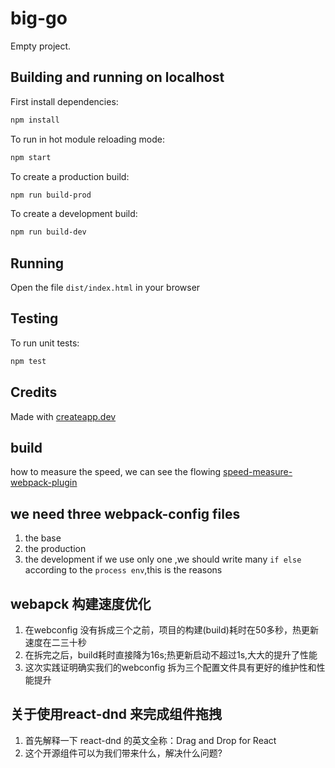 # big-go

Empty project.

## Building and running on localhost

First install dependencies:

```sh
npm install
```

To run in hot module reloading mode:

```sh
npm start
```

To create a production build:

```sh
npm run build-prod
```

To create a development build:

```sh
npm run build-dev
```

## Running

Open the file `dist/index.html` in your browser

## Testing

To run unit tests:

```sh
npm test
```

## Credits

Made with [createapp.dev](https://createapp.dev/)

## build
how to measure the speed, we can see the flowing [speed-measure-webpack-plugin](https://github.com/stephencookdev/speed-measure-webpack-plugin)

## we need three webpack-config files 
1. the base 
2. the production
3. the development
if we use only one ,we should write many `if else` according to the `process env`,this is the reasons

## webapck 构建速度优化
1. 在webconfig 没有拆成三个之前，项目的构建(build)耗时在50多秒，热更新速度在二三十秒
2. 在拆完之后，build耗时直接降为16s;热更新启动不超过1s,大大的提升了性能
3. 这次实践证明确实我们的webconfig 拆为三个配置文件具有更好的维护性和性能提升
   

## 关于使用react-dnd 来完成组件拖拽
1. 首先解释一下 react-dnd 的英文全称：Drag and Drop for React
2. 这个开源组件可以为我们带来什么，解决什么问题?